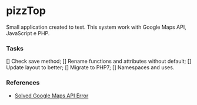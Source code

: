 # pizzTop
Small application created to test.
This system work with Google Maps API, JavaScript e PHP.

### Tasks
[] Check save method;
[] Rename functions and attributes without default;
[] Update layout to better;
[] Migrate to PHP7;
[] Namespaces and uses.


### References
- [Solved Google Maps API Error](https://www.latecnosfera.com/2016/06/google-maps-api-error-missing-keymap-error-solved.html)
